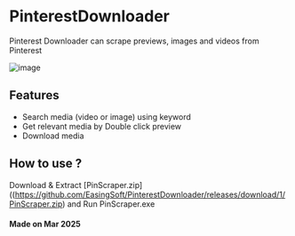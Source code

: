 # PinterestDownloader
Pinterest Downloader can scrape previews, images and videos from Pinterest

![image](https://github.com/user-attachments/assets/9964c9b6-900f-4bb9-9ff4-44a7be572d4a)

## Features
- Search media (video or image) using keyword
- Get relevant media by Double click preview
- Download media

## How to use ?
Download & Extract [PinScraper.zip]((https://github.com/EasingSoft/PinterestDownloader/releases/download/1/PinScraper.zip) and Run PinScraper.exe

#### Made on Mar 2025
